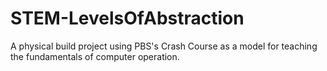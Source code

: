 # STEM-LevelsOfAbstraction
A physical build project using PBS's Crash Course as a model for teaching the fundamentals of computer operation.
